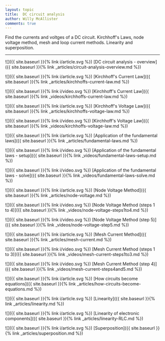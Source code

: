 ```yaml
---
layout: topic
title:  DC circuit analysis
author: Willy McAllister
comments: true
---
```


Find the currents and voltges of a DC circuit. Kirchhoff's Laws, node voltage method, mesh and loop current methods. Linearity and superposition.

----

![]({{ site.baseurl }}{% link i/article.svg %}) [DC circuit analysis - overview]({{ site.baseurl }}{% link _articles/circuit-analysis-overview.md %}) 

![]({{ site.baseurl }}{% link i/article.svg %}) [Kirchhoff's Current Law]({{ site.baseurl }}{% link _articles/kirchhoffs-current-law.md %})

![]({{ site.baseurl }}{% link i/video.svg %}) [Kirchhoff's Current Law]({{ site.baseurl }}{% link _videos/kirchhoffs-current-law.md %})

![]({{ site.baseurl }}{% link i/article.svg %}) [Kirchhoff's Voltage Law]({{ site.baseurl }}{% link _articles/kirchhoffs-voltage-law.md %})

![]({{ site.baseurl }}{% link i/video.svg %}) [Kirchhoff's Voltage Law]({{ site.baseurl }}{% link _videos/kirchhoffs-voltage-law.md %})

![]({{ site.baseurl }}{% link i/article.svg %}) [Application of the fundamental laws]({{ site.baseurl }}{% link _articles/fundamental-laws.md %})

![]({{ site.baseurl }}{% link i/video.svg %}) [Application of the fundamental laws - setup]({{ site.baseurl }}{% link _videos/fundamental-laws-setup.md %})

![]({{ site.baseurl }}{% link i/video.svg %}) [Application of the fundamental laws - solve]({{ site.baseurl }}{% link _videos/fundamental-laws-solve.md %})

![]({{ site.baseurl }}{% link i/article.svg %}) [Node Voltage Method]({{ site.baseurl }}{% link _articles/node-voltage.md %})

![]({{ site.baseurl }}{% link i/video.svg %}) [Node Voltage Method (steps 1 to 4)]({{ site.baseurl }}{% link _videos/node-voltage-steps1to4.md %})

![]({{ site.baseurl }}{% link i/video.svg %}) [Node Voltage Method (step 5)]({{ site.baseurl }}{% link _videos/node-voltage-step5.md %})

![]({{ site.baseurl }}{% link i/article.svg %}) [Mesh Current Method]({{ site.baseurl }}{% link _articles/mesh-current.md %})

![]({{ site.baseurl }}{% link i/video.svg %}) [Mesh Current Method (steps 1 to 3)]({{ site.baseurl }}{% link _videos/mesh-current-steps1to3.md %})

![]({{ site.baseurl }}{% link i/video.svg %}) [Mesh Current Method (step 4)]({{ site.baseurl }}{% link _videos/mesh-current-steps4and5.md %})

![]({{ site.baseurl }}{% link i/article.svg %}) [How circuits become equations]({{ site.baseurl }}{% link _articles/how-circuits-become-equations.md %})

![]({{ site.baseurl }}{% link i/article.svg %}) [Linearity]({{ site.baseurl }}{% link _articles/linearity.md %})

![]({{ site.baseurl }}{% link i/article.svg %}) [Linearity of electronic components]({{ site.baseurl }}{% link _articles/linearity-RLC.md %})

![]({{ site.baseurl }}{% link i/article.svg %}) [Superposition]({{ site.baseurl }}{% link _articles/superposition.md %})

